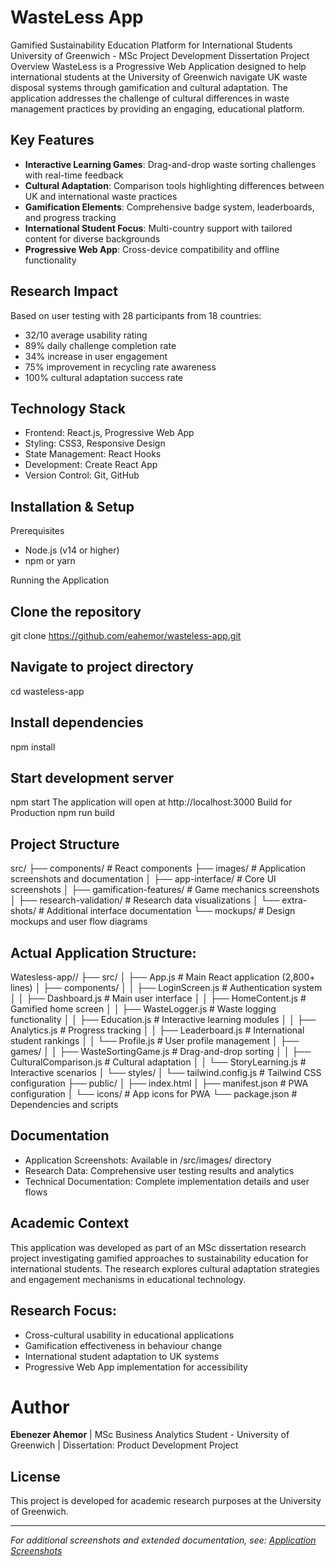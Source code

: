 # WasteLess App
Gamified Sustainability Education Platform for International Students
University of Greenwich - MSc Project Development Dissertation
Project Overview
WasteLess is a Progressive Web Application designed to help international students at the University of Greenwich navigate UK waste disposal systems through gamification and cultural adaptation. The application addresses the challenge of cultural differences in waste management practices by providing an engaging, educational platform.

## Key Features

- **Interactive Learning Games**: Drag-and-drop waste sorting challenges with real-time feedback
- **Cultural Adaptation**: Comparison tools highlighting differences between UK and international waste practices
- **Gamification Elements**: Comprehensive badge system, leaderboards, and progress tracking
- **International Student Focus**: Multi-country support with tailored content for diverse backgrounds
- **Progressive Web App**: Cross-device compatibility and offline functionality

## Research Impact
Based on user testing with 28 participants from 18 countries:
- 32/10 average usability rating
- 89% daily challenge completion rate
- 34% increase in user engagement
- 75% improvement in recycling rate awareness
- 100% cultural adaptation success rate

## Technology Stack
- Frontend: React.js, Progressive Web App
- Styling: CSS3, Responsive Design
- State Management: React Hooks
- Development: Create React App
- Version Control: Git, GitHub

## Installation & Setup
Prerequisites
- Node.js (v14 or higher)
- npm or yarn

Running the Application
## Clone the repository
git clone https://github.com/eahemor/wasteless-app.git

## Navigate to project directory
cd wasteless-app

## Install dependencies
npm install

## Start development server
npm start
The application will open at http://localhost:3000
Build for Production
npm run build

## Project Structure
src/
├── components/          # React components
├── images/             # Application screenshots and documentation
│   ├── app-interface/  # Core UI screenshots
│   ├── gamification-features/  # Game mechanics screenshots
│   ├── research-validation/    # Research data visualizations
│   └── extra-shots/    # Additional interface documentation
└── mockups/            # Design mockups and user flow diagrams

## Actual Application Structure:
Watesless-app//
├── src/
│ ├── App.js               # Main React application (2,800+ lines)
│ ├── components/
│ │ ├── LoginScreen.js              # Authentication system
│ │ ├── Dashboard.js                 # Main user interface
│ │ ├── HomeContent.js            # Gamified home screen
│ │ ├── WasteLogger.js             # Waste logging functionality
│ │ ├── Education.js                  # Interactive learning modules
│ │ ├── Analytics.js                   # Progress tracking
│ │ ├── Leaderboard.js              # International student rankings
│ │ └── Profile.js                        # User profile management
│ ├── games/
│ │ ├── WasteSortingGame.js                    # Drag-and-drop sorting
│ │ ├── CulturalComparison.js                  # Cultural adaptation
│ │ └── StoryLearning.js                            # Interactive scenarios
│ └── styles/
│ └── tailwind.config.js                              # Tailwind CSS configuration
├── public/
│ ├── index.html
│ ├── manifest.json          # PWA configuration
│ └── icons/                      # App icons for PWA
└── package.json               # Dependencies and scripts

## Documentation
- Application Screenshots: Available in /src/images/ directory
- Research Data: Comprehensive user testing results and analytics
- Technical Documentation: Complete implementation details and user flows

## Academic Context
This application was developed as part of an MSc dissertation research project investigating gamified approaches to sustainability education for international students. The research explores cultural adaptation strategies and engagement mechanisms in educational technology.

## Research Focus:
- Cross-cultural usability in educational applications
- Gamification effectiveness in behaviour change
- International student adaptation to UK systems
- Progressive Web App implementation for accessibility

# Author
**Ebenezer Ahemor** |
MSc Business Analytics Student - University of Greenwich
| Dissertation: Product Development Project

## License
This project is developed for academic research purposes at the University of Greenwich.
________________________________________
*For additional screenshots and extended documentation, see: [Application Screenshots](https://github.com/eahemor/wasteless-app/blob/main/src/images/extra-shots)*

